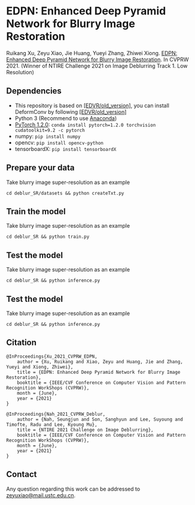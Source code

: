 EDPN: Enhanced Deep Pyramid Network for Blurry Image Restoration
====
Ruikang Xu, Zeyu Xiao, Jie Huang, Yueyi Zhang, Zhiwei Xiong. [EDPN: Enhanced Deep Pyramid Network for Blurry Image Restoration](https://arxiv.org). In CVPRW 2021. (Winner of NTIRE Challenge 2021 on Image Deblurring Track 1. Low Resolution) <br/>


## Dependencies
- This repository is based on [[EDVR/old_version]](https://github.com/xinntao/EDVR/tree/old_version), you can install DeformConv by following [[EDVR/old_version]](https://github.com/xinntao/EDVR/tree/old_version)
- Python 3 (Recommend to use [Anaconda](https://www.anaconda.com/download/#linux))
- [PyTorch 1.2.0](https://pytorch.org/): `conda install pytorch=1.2.0 torchvision cudatoolkit=9.2 -c pytorch`
- numpy: `pip install numpy`
- opencv: `pip install opencv-python`
- tensorboardX: `pip install tensorboardX`

## Prepare your data
Take blurry image super-resolution as an example <br/>
```
cd deblur_SR/datasets && python createTxt.py
```


## Train the model
Take blurry image super-resolution as an example <br/>
```
cd deblur_SR && python train.py
```

## Test the model
Take blurry image super-resolution as an example <br/>
```
cd deblur_SR && python inference.py
```

## Test the model
Take blurry image super-resolution as an example <br/>
```
cd deblur_SR && python inference.py
```

## Citation
```
@InProceedings{Xu_2021_CVPRW_EDPN,
    author = {Xu, Ruikang and Xiao, Zeyu and Huang, Jie and Zhang, Yueyi and Xiong, Zhiwei},
    title = {EDPN: Enhanced Deep Pyramid Network for Blurry Image Restoration},
    booktitle = {IEEE/CVF Conference on Computer Vision and Pattern Recognition WorkShops (CVPRW)},
    month = {June},
    year = {2021}
}  

@InProceedings{Nah_2021_CVPRW_Deblur,
    author = {Nah, Seungjun and Son, Sanghyun and Lee, Suyoung and Timofte, Radu and Lee, Kyoung Mu},
    title = {NTIRE 2021 Challenge on Image Deblurring},
    booktitle = {IEEE/CVF Conference on Computer Vision and Pattern Recognition WorkShops (CVPRW)},
    month = {June},
    year = {2021}
}
```

## Contact
Any question regarding this work can be addressed to zeyuxiao@mail.ustc.edu.cn.